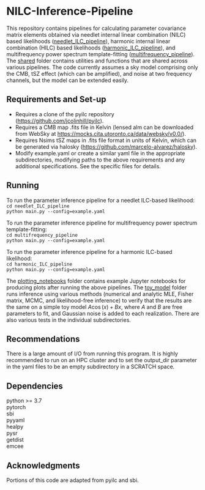 # NILC-Inference-Pipeline
This repository contains pipelines for calculating parameter covariance matrix elements obtained via needlet internal linear combination (NILC) based likelihoods ([needlet_ILC_pipeline](needlet_ILC_pipeline)), harmonic internal linear combination (HILC) based likelihoods ([harmonic_ILC_pipeline](harmonic_ILC_pipeline)), and multifrequency power spectrum template-fitting ([multifrequency_pipeline](multifrequency_pipeline)). The [shared](shared) folder contains utilities and functions that are shared across various pipelines. The code currently assumes a sky model comprising only the CMB, tSZ effect (which can be amplified), and noise at two frequency channels, but the model can be extended easily.

## Requirements and Set-up
 - Requires a clone of the pyilc repository (https://github.com/jcolinhill/pyilc). 
 - Requires a CMB map .fits file in Kelvin (lensed alm can be downloaded from WebSky at https://mocks.cita.utoronto.ca/data/websky/v0.0/). 
 - Requires Nsims tSZ maps in .fits file format in units of Kelvin, which can be generated via halosky (https://github.com/marcelo-alvarez/halosky).
 - Modify example.yaml or create a similar yaml file in the appropriate subdirectories, modifying paths to the above requirements and any additional specifications. See the specific files for details.

## Running
To run the parameter inference pipeline for a needlet ILC-based likelihood:  
```cd needlet_ILC_pipeline```   
```python main.py --config=example.yaml```       

To run the parameter inference pipeline for multifrequency power spectrum template-fitting:  
```cd multifrequency_pipeline```       
```python main.py --config=example.yaml```  

To run the parameter inference pipeline for a harmonic ILC-based likelihood:  
```cd harmonic_ILC_pipeline```       
```python main.py --config=example.yaml```  

The [plotting_notebooks](plotting_notebooks) folder contains example Jupyter notebooks for producing plots after running the above pipelines. The [toy_model](toy_model) folder runs inference using various methods (numerical and analytic MLE, Fisher matrix, MCMC, and likelihood-free inference) to verify that the results are the same on a simple toy model $A \cos(x) + Bx$, where $A$ and $B$ are free parameters to fit, and Gaussian noise is added to each realization. There are also various tests in the individual subdirectories.  

## Recommendations
There is a large amount of I/O from running this program. It is highly recommended to run on an HPC cluster and to set the output_dir parameter in the yaml files to be an empty subdirectory in a SCRATCH space.

## Dependencies
python >= 3.7   
pytorch  
sbi  
pyyaml   
healpy  
pysr  
getdist  
emcee  

## Acknowledgments  
Portions of this code are adapted from pyilc and sbi.  